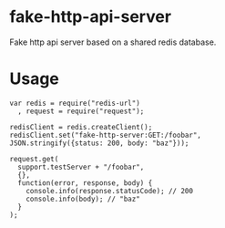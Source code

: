 fake-http-api-server
============

Fake http api server based on a shared redis database.

# Usage

    var redis = require("redis-url")
      , request = require("request");

    redisClient = redis.createClient();
    redisClient.set("fake-http-server:GET:/foobar", JSON.stringify({status: 200, body: "baz"}));

    request.get(
      support.testServer + "/foobar",
      {},
      function(error, response, body) {
        console.info(response.statusCode); // 200
        console.info(body); // "baz"
      }
    );
